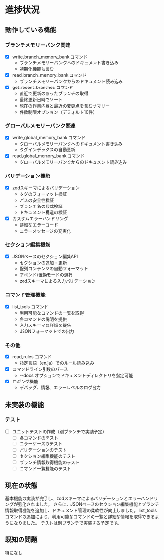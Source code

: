 # 進捗状況

## 動作している機能

### ブランチメモリーバンク関連
- [x] write_branch_memory_bank コマンド
  - ブランチメモリーバンクへのドキュメント書き込み
  - 初期化機能も含む
- [x] read_branch_memory_bank コマンド
  - ブランチメモリーバンクからのドキュメント読み込み
- [x] get_recent_branches コマンド
  - 直近で更新のあったブランチの取得
  - 最終更新日時でソート
  - 現在の作業内容と最近の変更点を含むサマリー
  - 件数制限オプション（デフォルト10件）

### グローバルメモリーバンク関連
- [x] write_global_memory_bank コマンド
  - グローバルメモリーバンクへのドキュメント書き込み
  - タグインデックスの自動更新
- [x] read_global_memory_bank コマンド
  - グローバルメモリーバンクからのドキュメント読み込み

### バリデーション機能
- [x] zodスキーマによるバリデーション
  - タグのフォーマット検証
  - パスの安全性検証
  - ブランチ名の形式検証
  - ドキュメント構造の検証
- [x] カスタムエラーハンドリング
  - 詳細なエラーコード
  - エラーメッセージの充実化

### セクション編集機能
- [x] JSONベースのセクション編集API
  - セクションの追加・更新
  - 配列コンテンツの自動フォーマット
  - アペンド/置換モードの選択
  - zodスキーマによる入力バリデーション

### コマンド管理機能
- [x] list_tools コマンド
  - 利用可能なコマンドの一覧を取得
  - 各コマンドの説明を提供
  - 入力スキーマの詳細を提供
  - JSONフォーマットでの出力

### その他
- [x] read_rules コマンド
  - 指定言語（en/ja）でのルール読み込み
- [x] コマンドライン引数のパース
  - --docs オプションでドキュメントディレクトリを指定可能
- [x] ロギング機能
  - デバッグ、情報、エラーレベルのログ出力

## 未実装の機能

### テスト
- [ ] ユニットテストの作成（別ブランチで実装予定）
  - [ ] 各コマンドのテスト
  - [ ] エラーケースのテスト
  - [ ] バリデーションのテスト
  - [ ] セクション編集機能のテスト
  - [ ] ブランチ情報取得機能のテスト
  - [ ] コマンド一覧機能のテスト

## 現在の状態

基本機能の実装が完了し、zodスキーマによるバリデーションとエラーハンドリングが強化されました。
さらに、JSONベースのセクション編集機能とブランチ情報取得機能を追加し、ドキュメント管理の柔軟性が向上しました。
list_toolsコマンドの追加により、利用可能なコマンドの一覧と詳細な情報を取得できるようになりました。
テストは別ブランチで実装する予定です。

## 既知の問題

特になし